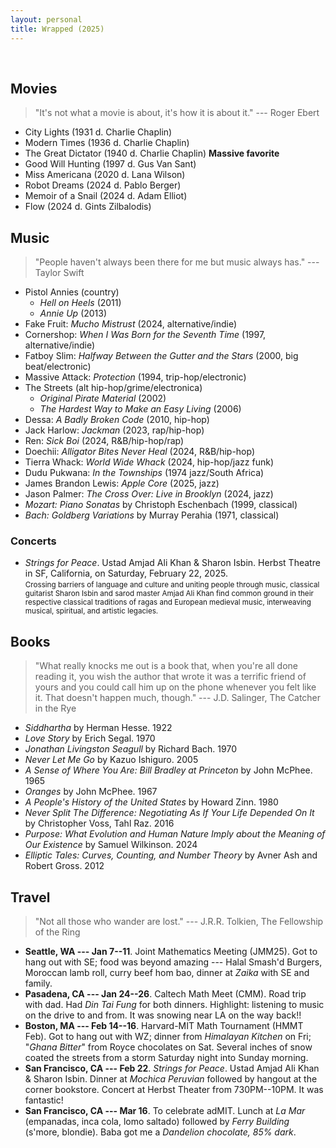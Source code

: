 ```yaml
---
layout: personal
title: Wrapped (2025)
---
```

<br>

## Movies

> "It's not what a movie is about, it's how it is about it." --- Roger Ebert 

- City Lights (1931 d. Charlie Chaplin)
- Modern Times (1936 d. Charlie Chaplin)
- The Great Dictator (1940 d. Charlie Chaplin) **Massive favorite**
- Good Will Hunting (1997 d. Gus Van Sant)
- Miss Americana (2020 d. Lana Wilson)
- Robot Dreams (2024 d. Pablo Berger)
- Memoir of a Snail (2024 d. Adam Elliot)
- Flow (2024 d. Gints Zilbalodis)


## Music 

> "People haven't always been there for me but music always has." --- Taylor Swift

- Pistol Annies (country)
  - *Hell on Heels* (2011)
  - *Annie Up* (2013) 
- Fake Fruit: *Mucho Mistrust* (2024, alternative/indie)
- Cornershop: *When I Was Born for the Seventh Time* (1997, alternative/indie)
- Fatboy Slim: *Halfway Between the Gutter and the Stars*  (2000, big beat/electronic)
- Massive Attack: *Protection* (1994, trip-hop/electronic)
- The Streets (alt hip-hop/grime/electronica)
  - *Original Pirate Material* (2002)
  - *The Hardest Way to Make an Easy Living* (2006)
- Dessa: *A Badly Broken Code* (2010, hip-hop)
- Jack Harlow: *Jackman* (2023, rap/hip-hop)
- Ren: *Sick Boi* (2024, R&B/hip-hop/rap)
- Doechii: *Alligator Bites Never Heal* (2024, R&B/hip-hop)
- Tierra Whack: *World Wide Whack* (2024, hip-hop/jazz funk)
- Dudu Pukwana: *In the Townships* (1974 jazz/South Africa)
- James Brandon Lewis: *Apple Core* (2025, jazz)
- Jason Palmer: _The Cross Over: Live in Brooklyn_ (2024, jazz)
- *Mozart: Piano Sonatas* by Christoph Eschenbach (1999, classical)
- *Bach: Goldberg Variations* by Murray Perahia (1971, classical)
  

### Concerts

- *Strings for Peace*. Ustad Amjad Ali Khan & Sharon Isbin. Herbst Theatre in SF, California, on Saturday, February 22, 2025. <br> <small>Crossing barriers of language and culture and uniting people through music, classical guitarist Sharon Isbin and sarod master Amjad Ali Khan find common ground in their respective classical traditions of ragas and European medieval music, interweaving musical, spiritual, and artistic legacies.</small>


## Books

> "What really knocks me out is a book that, when you're all done reading it, you wish the author that wrote it was a terrific friend of yours and you could call him up on the phone whenever you felt like it. That doesn't happen much, though." --- J.D. Salinger, The Catcher in the Rye

- *Siddhartha* by Herman Hesse. 1922
- *Love Story* by Erich Segal. 1970
- *Jonathan Livingston Seagull* by Richard Bach. 1970
- *Never Let Me Go* by Kazuo Ishiguro. 2005
- *A Sense of Where You Are: Bill Bradley at Princeton* by John McPhee. 1965
- *Oranges* by John McPhee. 1967
- *A People's History of the United States* by Howard Zinn. 1980
- *Never Split The Difference: Negotiating As If Your Life Depended On It* by Christopher Voss, Tahl Raz. 2016
- *Purpose: What Evolution and Human Nature Imply about the Meaning of Our Existence* by Samuel Wilkinson. 2024
- *Elliptic Tales: Curves, Counting, and Number Theory* by Avner Ash and Robert Gross. 2012


## Travel

> "Not all those who wander are lost." --- J.R.R. Tolkien, The Fellowship of the Ring

- **Seattle, WA --- Jan 7--11**. Joint Mathematics Meeting (JMM25). Got to hang out with SE; food was beyond amazing --- Halal Smash'd Burgers, Moroccan lamb roll, curry beef hom bao, dinner at *Zaika* with SE and family.
- **Pasadena, CA --- Jan 24--26**. Caltech Math Meet (CMM). Road trip with dad. Had *Din Tai Fung* for both dinners. Highlight: listening to music on the drive to and from. It was snowing near LA on the way back!!
- **Boston, MA --- Feb 14--16**. Harvard-MIT Math Tournament (HMMT Feb). Got to hang out with WZ; dinner from *Himalayan Kitchen* on Fri; "*Ghana Bitter*" from Royce chocolates on Sat. Several inches of snow coated the streets from a storm Saturday night into Sunday morning.
- **San Francisco, CA --- Feb 22**. *Strings for Peace*. Ustad Amjad Ali Khan & Sharon Isbin. Dinner at *Mochica Peruvian* followed by hangout at the corner bookstore. Concert at Herbst Theater from 730PM--10PM. It was fantastic!
- **San Francisco, CA --- Mar 16**. To celebrate adMIT. Lunch at *La Mar* (empanadas, inca cola, lomo saltado) followed by _Ferry Building_ (s'more, blondie). Baba got me a *Dandelion chocolate, 85% dark*. 
